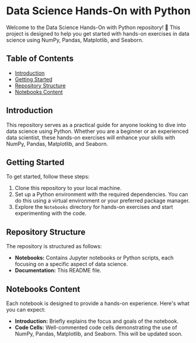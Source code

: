 
# Data Science Hands-On with Python

Welcome to the Data Science Hands-On with Python repository! 🚀 This project is designed to help you get started with hands-on exercises in data science using NumPy, Pandas, Matplotlib, and Seaborn.

## Table of Contents
- [Introduction](#introduction)
- [Getting Started](#getting-started)
- [Repository Structure](#repository-structure)
- [Notebooks Content](#notebooks-content)


## Introduction
This repository serves as a practical guide for anyone looking to dive into data science using Python. Whether you are a beginner or an experienced data scientist, these hands-on exercises will enhance your skills with NumPy, Pandas, Matplotlib, and Seaborn.

## Getting Started
To get started, follow these steps:

1. Clone this repository to your local machine.
2. Set up a Python environment with the required dependencies. You can do this using a virtual environment or your preferred package manager.
3. Explore the `Notebooks` directory for hands-on exercises and start experimenting with the code.

## Repository Structure
The repository is structured as follows:

- **Notebooks:** Contains Jupyter notebooks or Python scripts, each focusing on a specific aspect of data science.
- **Documentation:** This README file.

## Notebooks Content
Each notebook is designed to provide a hands-on experience. Here's what you can expect:

- **Introduction:** Briefly explains the focus and goals of the notebook.
- **Code Cells:** Well-commented code cells demonstrating the use of NumPy, Pandas, Matplotlib, and Seaborn. This will be updated soon.

